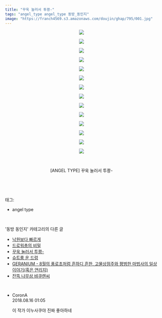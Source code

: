 ```yaml
---
title: "꾸욱 눌러서 투쾅-"
tags: "angel_type angel_type 동방_동인지"
image: "https://franch4569.s3.amazonaws.com/doujin/ghap/795/001.jpg"
---
```

<div class="article">
<p style="text-align: center; clear: none; float: none;"><img src="{{ site.imgserver2 }}/ghap/795/001.jpg"/></p>
<p style="text-align: center; clear: none; float: none;"><img src="{{ site.imgserver2 }}/ghap/795/002.jpg"/></p>
<p style="text-align: center; clear: none; float: none;"><img src="{{ site.imgserver2 }}/ghap/795/003.jpg"/></p>
<p style="text-align: center; clear: none; float: none;"><img src="{{ site.imgserver2 }}/ghap/795/004.jpg"/></p>
<p style="text-align: center; clear: none; float: none;"><img src="{{ site.imgserver2 }}/ghap/795/005.jpg"/></p>
<p style="text-align: center; clear: none; float: none;"><img src="{{ site.imgserver2 }}/ghap/795/006.jpg"/></p>
<p style="text-align: center; clear: none; float: none;"><img src="{{ site.imgserver2 }}/ghap/795/007.jpg"/></p>
<p style="text-align: center; clear: none; float: none;"><img src="{{ site.imgserver2 }}/ghap/795/008.jpg"/></p>
<p style="text-align: center; clear: none; float: none;"><img src="{{ site.imgserver2 }}/ghap/795/009.jpg"/></p>
<p style="text-align: center; clear: none; float: none;"><img src="{{ site.imgserver2 }}/ghap/795/010.jpg"/></p>
<p style="text-align: center; clear: none; float: none;"><img src="{{ site.imgserver2 }}/ghap/795/011.jpg"/></p>
<p style="text-align: center; clear: none; float: none;"><img src="{{ site.imgserver2 }}/ghap/795/012.jpg"/></p>
<p style="text-align: center; clear: none; float: none;"><img src="{{ site.imgserver2 }}/ghap/795/013.jpg"/></p>
<p style="text-align: center; clear: none; float: none;"><img src="{{ site.imgserver2 }}/ghap/795/014.jpg"/></p>
<p style="text-align: center; clear: none; float: none;"><br/></p>
<p style="text-align: center; clear: none; float: none;">[ANGEL TYPE] 꾸욱 눌러서 투쾅-</p>
<p><br/></p>
</div><br/>
<div class="tagTrail">
<p>태그: </p>
<ul>
<li>angel type</li>
</ul>
</div><br/>
<div class="another">
<p>'동방 동인지' 카테고리의 다른 글</p>
<ul>
<li><a href="/ghap_798">낙원보다 빠르게</a></li>
<li><a href="/ghap_797">드로워총의 비밀</a></li>
<li><a href="/ghap_795">꾸욱 눌러서 투쾅-</a></li>
<li><a href="/ghap_794">슈트룸 운 드렁</a></li>
<li><a href="/ghap_793">GERANIUM - 8월의 풍로초처럼 흔하디 흔한, 고물상점주와 평범한 마법사의 일상이야기(혹은 연리지)</a></li>
<li><a href="/ghap_792">잔뜩 나무삼 뱌쿠렌씨</a></li>
</ul>
</div><br/>
<div class="cb_module cb_fluid">
<div class="cb_wrt cb_profile">
<div class="comment">
<ul>
<li class="cb_thumb_off" id="comment15309602">
<div class="cb_comment_area">
<div class="cb_info_area">
<div class="cb_section">
<span class="cb_nick_name">CoronA</span>
</div>
<div class="cb_section">
<span class="cb_date">2018.08.16 01:05 </span>
</div>
</div>
<div class="cb_dsc_comment">
<p class="cb_dsc">
											이 작가 이누사쿠야 진짜 좋아하네
										</p>
</div>
</div></li>
</ul>
</div>
</div><!-- commentList close -->
</div><br/>
